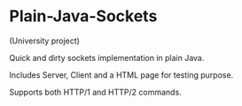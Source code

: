 # Plain-Java-Sockets

(University project)

Quick and dirty sockets implementation in plain Java.

Includes Server, Client and a HTML page for testing purpose.

Supports both HTTP/1 and HTTP/2 commands.
